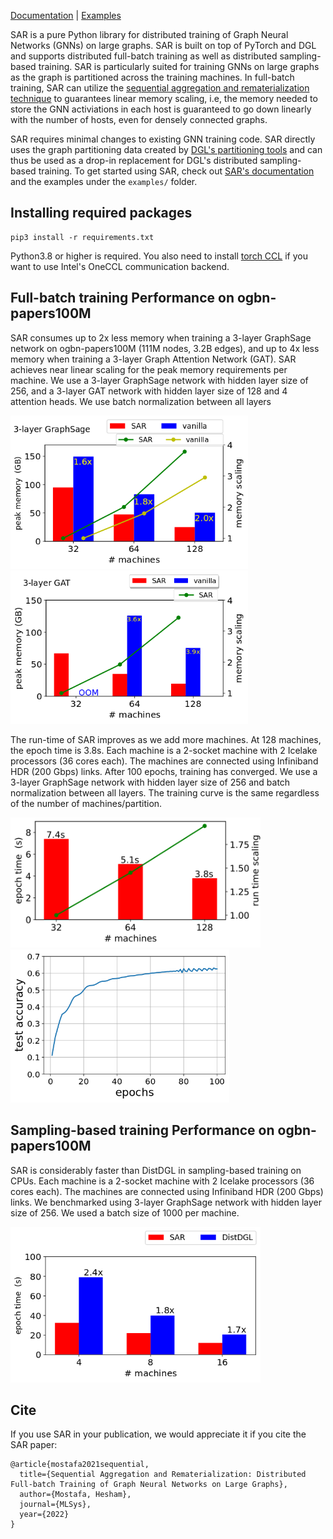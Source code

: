 
[Documentation](https://sar.readthedocs.io/en/latest/) | [Examples](https://github.com/IntelLabs/SAR/tree/main/examples)

SAR is a pure Python library for distributed training of Graph Neural Networks (GNNs) on large graphs. SAR is built on top of PyTorch and DGL and supports distributed full-batch training as well as distributed sampling-based training. SAR is particularly suited for training GNNs on large graphs as the graph is partitioned across the training machines. In full-batch training, SAR can utilize the [sequential aggregation and rematerialization technique](https://proceedings.mlsys.org/paper_files/paper/2022/hash/1d781258d409a6efc66cd1aa14a1681c-Abstract.html) to guarantees linear memory scaling, i.e, the memory needed to store the GNN activiations in each host is guaranteed to go down linearly with the number of hosts, even for densely connected graphs.

SAR requires minimal changes to existing GNN training code. SAR directly uses the graph partitioning data created by [DGL's partitioning tools](https://docs.dgl.ai/en/0.6.x/generated/dgl.distributed.partition.partition_graph.html) and can thus be used as a drop-in replacement for DGL's distributed sampling-based training. To get started using SAR, check out [SAR's documentation](https://sar.readthedocs.io/en/latest/) and the examples under the `examples/` folder.


## Installing required packages
```shell
pip3 install -r requirements.txt
```
Python3.8 or higher is required. You also need to install [torch CCL](https://github.com/intel/torch-ccl) if you want to use Intel's OneCCL communication backend. 

## Full-batch training Performance on ogbn-papers100M
SAR consumes up to 2x less memory when training a 3-layer GraphSage network on ogbn-papers100M (111M nodes, 3.2B edges), and up to 4x less memory when training a 3-layer Graph Attention Network (GAT). SAR achieves near linear scaling for the peak memory requirements per machine. We use a 3-layer GraphSage network with hidden layer size of 256, and a 3-layer GAT network with hidden layer size of 128 and 4 attention heads. We use batch normalization between all layers

<img src="https://raw.githubusercontent.com/IntelLabs/SAR/main/docs/source/images/papers_sage_memory.png" width="380">  <img src="https://raw.githubusercontent.com/IntelLabs/SAR/main/docs/source/images/papers_gat_memory.png" width="380"> 


The run-time of SAR improves as we add more machines. At 128 machines, the epoch time is 3.8s. Each machine is a 2-socket machine with 2 Icelake processors (36 cores each). The machines are connected using Infiniband HDR (200 Gbps) links. After 100 epochs, training has converged. We use a 3-layer GraphSage network with hidden layer size of 256 and batch normalization between all layers. The training curve is the same regardless of the number of machines/partition. 

<img src="https://raw.githubusercontent.com/IntelLabs/SAR/main/docs/source/images/papers_os_scaling.png" width="400"> <img src="https://raw.githubusercontent.com/IntelLabs/SAR/main/docs/source/images/papers_train_full_doc.png" width="350"> 


## Sampling-based training Performance on ogbn-papers100M
SAR  is considerably faster than DistDGL in sampling-based training on CPUs.  Each machine is a 2-socket machine with 2 Icelake processors (36 cores each). The machines are connected using Infiniband HDR (200 Gbps) links.  We benchmarked using  3-layer GraphSage network with hidden layer size of 256. We used a batch size of 1000 per machine.

<img src="https://raw.githubusercontent.com/IntelLabs/SAR/main/docs/source/images/sar_vs_distdgl.png" width="400">  



## Cite

If you use SAR in your publication, we would appreciate it if you cite the SAR paper:
```
@article{mostafa2021sequential,
  title={Sequential Aggregation and Rematerialization: Distributed Full-batch Training of Graph Neural Networks on Large Graphs},
  author={Mostafa, Hesham},
  journal={MLSys},
  year={2022}
}
```
